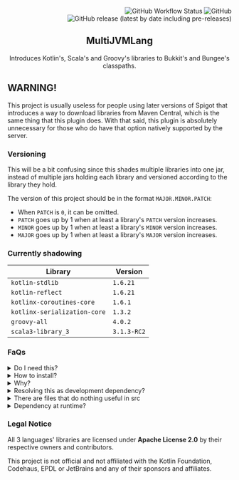 <div align="right">

![GitHub Workflow Status](https://img.shields.io/github/workflow/status/harulol/multi-jvm-lang/gradle?style=plastic) ![GitHub](https://img.shields.io/github/license/harulol/multi-jvm-lang?style=plastic) ![GitHub release (latest by date including pre-releases)](https://img.shields.io/github/v/release/harulol/multi-jvm-lang?include_prereleases&style=plastic)
</div>

<div align="center">

## MultiJVMLang

Introduces Kotlin's, Scala's and Groovy's libraries to Bukkit's and Bungee's classpaths.
</div>

## WARNING!

This project is usually useless for people using later versions of Spigot that introduces a way to download libraries from Maven Central, which is the same thing that this plugin
does. With that said, this plugin is absolutely unnecessary for those who do have that option natively supported by the server.

### Versioning

This will be a bit confusing since this shades multiple libraries into one jar, instead of multiple jars holding each library and versioned according to the library they hold.

The version of this project should be in the format `MAJOR.MINOR.PATCH`:

- When `PATCH` is `0`, it can be omitted.
- `PATCH` goes up by 1 when at least a library's `PATCH` version increases.
- `MINOR` goes up by 1 when at least a library's `MINOR` version increases.
- `MAJOR` goes up by 1 when at least a library's `MAJOR` version increases.

### Currently shadowing

| Library                      | Version     |
|------------------------------|-------------|
| `kotlin-stdlib`              | `1.6.21`    |
| `kotlin-reflect`             | `1.6.21`    |
| `kotlinx-coroutines-core`    | `1.6.1`     |
| `kotlinx-serialization-core` | `1.3.2`     |
| `groovy-all`                 | `4.0.2`     |
| `scala3-library_3`           | `3.1.3-RC2` |

### FaQs

<details>
<summary>Do I need this?</summary>

If running a server with version below `1.16`-ish, maybe if you have projects that use these languages. Otherwise, no.
</details>

<details>
<summary>How to install?</summary>

Just like any other plugin! By using the provided and very self-explanatory `plugins` folder?
</details>

<details>
<summary>Why?</summary>

So plugin developers using these languages don't have to shadow in the standard libraries of these languages for them to be usable.
</details>

<details>
<summary>Resolving this as development dependency?</summary>

No. Just use the language's provided libraries. If you use this, you must have like all 4 languages in the project lol.
</details>

<details>
<summary>There are files that do nothing useful in src</summary>

Yea, because they only serve as entrypoints for Bukkit and Bungee to recognize and load the classes.
</details>

<details>
<summary>Dependency at runtime?</summary>

Properly the same for both `bungee.yml` and `plugin.yml`.

```yaml
depend: [ MultiJVMLang ]
```

</details>

### Legal Notice

All 3 languages' libraries are licensed under **Apache License 2.0** by their respective owners and contributors.

This project is not official and not affiliated with the Kotlin Foundation, Codehaus, EPDL or JetBrains and any of their sponsors and affiliates.